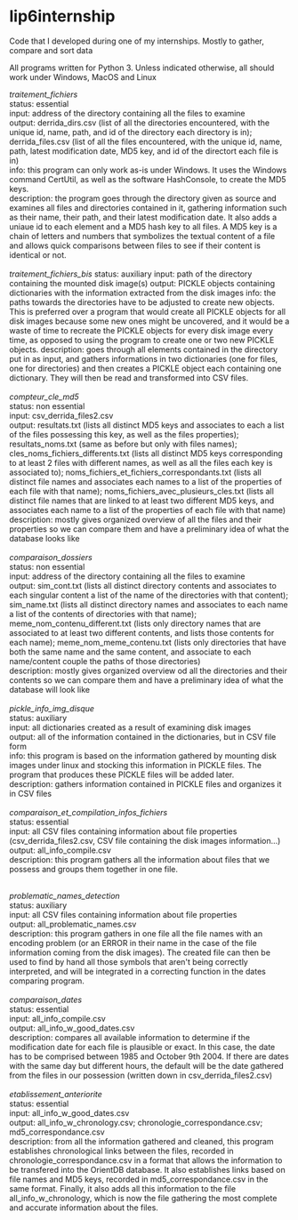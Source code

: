 # lip6internship
Code that I developed during one of my internships. Mostly to gather, compare and sort data

All programs written for Python 3. Unless indicated otherwise, all should work under Windows, MacOS and Linux

*traitement_fichiers*
<br>
  status: essential
  <br>
  input: address of the directory containing all the files to examine
  <br>
  output: derrida_dirs.csv (list of all the directories encountered, with the unique id, name, path, and id of the directory each directory is in); derrida_files.csv (list of all the files encountered, with the unique id, name, path, latest modification date, MD5 key, and id of the directort each file is in)
  <br>
  info: this program can only work as-is under Windows. It uses the Windows command CertUtil, as well as the software HashConsole, to create the MD5 keys.
  <br>
  description: the program goes through the directory given as source and examines all files and directories contained in it, gathering information such as their name, their path, and their latest modification date. It also adds a uniaue id to each element and a MD5 hash key to all files. A MD5 key is a chain of letters and numbers that symbolizes the textual content of a file and allows quick comparisons between files to see if their content is identical or not.
<br><br>
*traitement_fichiers_bis*
  status: auxiliary
  input: path of the directory containing the mounted disk image(s)
  output: PICKLE objects containing dictionaries with the information extracted from the disk images
  info: the paths towards the directories have to be adjusted to create new objects. This is preferred over a program that would create all PICKLE objects for all disk images because some new ones might be uncovered, and it would be a waste of time to recreate the PICKLE objects for every disk image every time, as opposed to using the program to create one or two new PICKLE objects.
  description: goes through all elements contained in the directory put in as input, and gathers informations in two dictionaries (one for files, one for directories) and then creates a PICKLE object each containing one dictionary. They will then be read and transformed into CSV files.
<br><br>
*compteur_cle_md5*
<br>
  status: non essential
  <br>
  input: csv_derrida_files2.csv
  <br>
  output: resultats.txt (lists all distinct MD5 keys and associates to each a list of the files possessing this key, as well as the files properties); resultats_noms.txt (same as before but only with files names); cles_noms_fichiers_differents.txt (lists all distinct MD5 keys corresponding to at least 2 files with different names, as well as all the files each key is associated to); noms_fichiers_et_fichiers_correspondants.txt (lists all distinct file names and associates each names to a list of the properties of each file with that name); noms_fichiers_avec_plusieurs_cles.txt (lists all distinct file names that are linked to at least two different MD5 keys, and associates each name to a list of the properties of each file with that name)
  <br>
  description: mostly gives organized overview of all the files and their properties so we can compare them and have a preliminary idea of what the database looks like
  <br><br>
*comparaison_dossiers*
<br>
  status: non essential
  <br>
  input: address of the directory containing all the files to examine
  <br>
  output: sim_cont.txt (lists all distinct directory contents and associates to each singular content a list of the name of the directories with that content); sim_name.txt (lists all distinct directory names and associates to each name a list of the contents of directories with that name); meme_nom_contenu_different.txt (lists only directory names that are associated to at least two different contents, and lists those contents for each name); meme_nom_meme_contenu.txt (lists only directories that have both the same name and the same content, and associate to each name/content couple the paths of those directories)
  <br>
  description: mostly gives organized overview od all the directories and their contents so we can compare them and have a preliminary idea of what the database will look like
  <br><br>
*pickle_info_img_disque*
<br>
  status: auxiliary
  <br>
  input: all dictionaries created as a result of examining disk images
  <br>
  output: all of the information contained in the dictionaries, but in CSV file form
  <br>
  info: this program is based on the information gathered by mounting disk images under linux and stocking this information in PICKLE files. The program that produces these PICKLE files will be added later.
  <br>
  description: gathers information contained in PICKLE files and organizes it in CSV files
  <br><br>
*comparaison_et_compilation_infos_fichiers*
<br>
  status: essential
  <br>
  input: all CSV files containing information about file properties (csv_derrida_files2.csv, CSV file containing the disk images information...)
  <br>
  output: all_info_compile.csv
  <br>
  description: this program gathers all the information about files that we possess and groups them together in one file.
  <br><br>
  
*problematic_names_detection*
<br>
  status: auxiliary
  <br>
  input: all CSV files containing information about file properties
  <br>
  output: all_problematic_names.csv
  <br>
  description: this program gathers in one file all the file names with an encoding problem (or an ERROR in their name in the case of the file information coming from the disk images). The created file can then be used to find by hand all those symbols that aren't being correctly interpreted, and will be integrated in a correcting function in the dates comparing program.
<br><br>
*comparaison_dates*
<br>
  status: essential
  <br>
  input: all_info_compile.csv
  <br>
  output: all_info_w_good_dates.csv
  <br>
  description: compares all available information to determine if the modification date for each file is plausible or exact. In this case, the date has to be comprised between 1985 and October 9th 2004. If there are dates with the same day but different hours, the default will be the date gathered from the files in our possession (written down in csv_derrida_files2.csv)
  <br><br>
*etablissement_anteriorite*
<br>
  status: essential
  <br>
  input: all_info_w_good_dates.csv
  <br>
  output: all_info_w_chronology.csv; chronologie_correspondance.csv; md5_correspondance.csv
  <br>
  description: from all the information gathered and cleaned, this program establishes chronological links between the files, recorded in chronologie_correspondance.csv in a format that allows the information to be transfered into the OrientDB database. It also establishes links based on file names and MD5 keys, recorded in md5_correspondance.csv in the same format. Finally, it also adds all this information to the file all_info_w_chronology, which is now the file gathering the most complete and accurate information about the files.
  <br><br>
